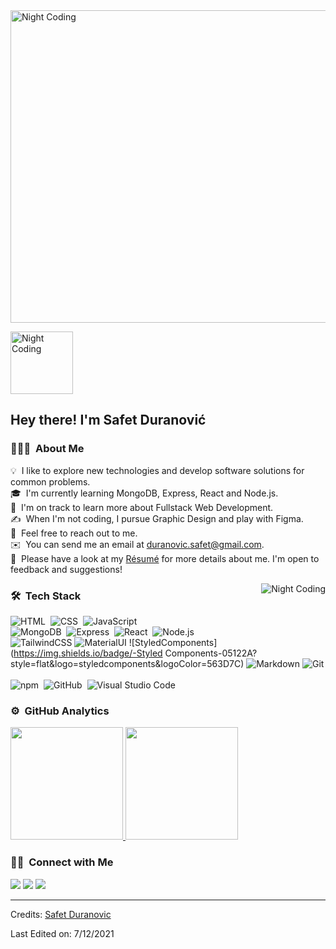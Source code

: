 <img alt="Night Coding" src="https://media0.giphy.com/media/cFdHXXm5GhJsc/giphy.gif?cid=ecf05e47atgy6tpjimrdg7n32g3jymwfhi3ydjz68cmds996&rid=giphy.gif&ct=g" width='1000' height="500" align="center" object-fit="cover"/>

<img alt="Night Coding" src="https://media2.giphy.com/media/7Z49eulwv4aGY35RaD/giphy.gif?cid=ecf05e47y65qhsu64puyd68q1e3po3rhdn3km27cbghokujx&rid=giphy.gif&ct=s" width='100' align="center"/><h2>Hey there! I'm Safet Duranović</h2>

<!-- ## 👋 &nbsp;Hey there! I'm Safet Duranović -->

### 👨🏻‍💻 &nbsp;About Me

💡 &nbsp;I like to explore new technologies and develop software solutions for common problems.\
🎓 &nbsp;I'm currently learning MongoDB, Express, React and Node.js.\
🌱 &nbsp;I'm on track to learn more about Fullstack Web Development.\
✍️ &nbsp;When I'm not coding, I pursue Graphic Design and play with Figma.\
💬 &nbsp;Feel free to reach out to me.\
✉️ &nbsp;You can send me an email at duranovic.safet@gmail.com.\
📄 &nbsp;Please have a look at my [Résumé](https://drive.google.com/file/d/1JV2wak5avL-G5Uf8qF9FNxXtC9jqfKRd/view?usp=sharing) for more details about me. I'm open to feedback and suggestions!

<img alt="Night Coding" src="https://media4.giphy.com/media/2PWBLDJ2KtB1X6o9vY/giphy.gif?cid=ecf05e47865f8bae4b2db60861fcfae754fe603f68387197&rid=giphy.gif&ct=g" align="right"/>

### 🛠 &nbsp;Tech Stack

![HTML](https://img.shields.io/badge/-HTML-05122A?style=flat&logo=HTML5)&nbsp;
![CSS](https://img.shields.io/badge/-CSS-05122A?style=flat&logo=CSS3&logoColor=1572B6)&nbsp;
![JavaScript](https://img.shields.io/badge/-JavaScript-05122A?style=flat&logo=javascript)&nbsp;\
![MongoDB](https://img.shields.io/badge/-mongodb-05122A?style=flat&logo=mongodb)&nbsp;
![Express](https://img.shields.io/badge/-express-05122A?style=flat&logo=express)&nbsp;
![React](https://img.shields.io/badge/-React-05122A?style=flat&logo=react)&nbsp;
![Node.js](https://img.shields.io/badge/-Node.js-05122A?style=flat&logo=node.js)&nbsp;\
![TailwindCSS](https://img.shields.io/badge/-TailwindCSS-05122A?style=flat&logo=tailwindcss&logoColor=563D7C)
![MaterialUI](https://img.shields.io/badge/-materialui-05122A?style=flat&logo=materialui&logoColor=563D7C)
![StyledComponents](https://img.shields.io/badge/-Styled Components-05122A?style=flat&logo=styledcomponents&logoColor=563D7C)
![Markdown](https://img.shields.io/badge/-Markdown-05122A?style=flat&logo=markdown)
![Git](https://img.shields.io/badge/-Git-05122A?style=flat&logo=git)&nbsp;\
![npm](https://img.shields.io/badge/-npm-05122A?style=flat&logo=npm)&nbsp;
![GitHub](https://img.shields.io/badge/-GitHub-05122A?style=flat&logo=github)&nbsp;
![Visual Studio Code](https://img.shields.io/badge/-Visual%20Studio%20Code-05122A?style=flat&logo=visual-studio-code&logoColor=007ACC)&nbsp;

### ⚙️ &nbsp;GitHub Analytics

<p align="left">
<a href="https://github.com/kremsnita420">
  <img height="180em" src="https://github-readme-stats-eight-theta.vercel.app/api?username=kremsnita420&show_icons=true&theme=algolia&include_all_commits=true&count_private=true"/>
  <img height="180em" src="https://github-readme-stats-eight-theta.vercel.app/api/top-langs/?username=kremsnita420&layout=compact&langs_count=8&theme=algolia"/>
</a>
</p>

### 🤝🏻 &nbsp;Connect with Me

<p align="left">
<a href="https://portfolio-tailwind-sage.vercel.app/"><img src="https://img.shields.io/badge/-my_portfolio?style=flat&logo=Google-Chrome&logoColor=white"/></a>
<a href="https://www.linkedin.com/in/safet-duranovic/"><img src="https://img.shields.io/badge/-SafetD?style=flat&logo=Linkedin&logoColor=white"/></a>
<a href="mailto:duranovic.safet@gmail.com"><img src="https://img.shields.io/badge/-duranovicSafet?style=flat&logo=gmail&logoColor=white"/></a>

</p>

-----
Credits: [Safet Duranovic](https://github.com/kremsnita420)

Last Edited on: 7/12/2021
